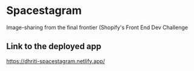 # Spacestagram
Image-sharing from the final frontier
(Shopify's Front End Dev Challenge

## Link to the deployed app
https://dhriti-spacestagram.netlify.app/
